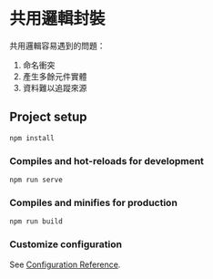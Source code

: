 # 共用邏輯封裝

共用邏輯容易遇到的問題：
1. 命名衝突
2. 產生多餘元件實體
3. 資料難以追蹤來源

## Project setup
```
npm install
```

### Compiles and hot-reloads for development
```
npm run serve
```

### Compiles and minifies for production
```
npm run build
```

### Customize configuration
See [Configuration Reference](https://cli.vuejs.org/config/).

